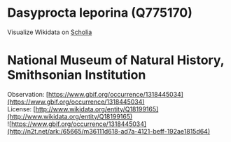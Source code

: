 
Dasyprocta leporina (Q775170)
=============================
  
Visualize Wikidata on [Scholia](https://scholia.toolforge.org/taxon/Q775170)
# National Museum of Natural History, Smithsonian Institution
  
Observation: [https://www.gbif.org/occurrence/1318445034](https://www.gbif.org/occurrence/1318445034)  
License: [http://www.wikidata.org/entity/Q18199165](http://www.wikidata.org/entity/Q18199165)  
![https://www.gbif.org/occurrence/1318445034](http://n2t.net/ark:/65665/m36111d618-ad7a-4121-beff-192ae1815d64)